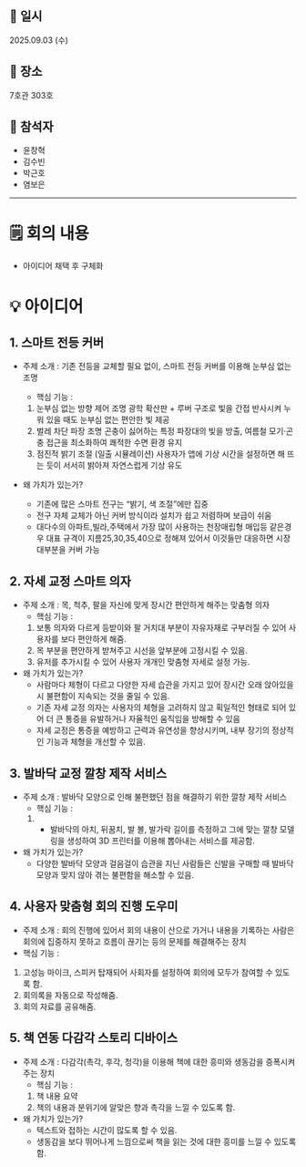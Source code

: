 ## 📅 일시
2025.09.03 (수)

## 📍 장소
7호관 303호 

## 👥 참석자
- 윤창혁 
- 김수빈
- 박근호 
- 염보은

--- 

# 🗒️ 회의 내용
- 아이디어 채택 후 구체화 

# 💡 아이디어
## 1. 스마트 전등 커버
- 주제 소개 : 기존 전등을 교체할 필요 없이, 스마트 전등 커버를 이용해 눈부심 없는 조명 

    - 핵심 기능 :   
    1. 눈부심 없는 방향 제어 조명 
광학 확산판 + 루버 구조로 빛을 간접 반사시켜 누워 있을 때도 눈부심 없는 편안한 빛 제공
    2. 벌레 차단 파장 조명
곤충이 싫어하는 특정 파장대의 빛을 방출, 여름철 모기·곤충 접근을 최소화하여 쾌적한 수면 환경 유지
    3. 점진적 밝기 조절 (일출 시뮬레이션)
사용자가 앱에 기상 시간을 설정하면 해 뜨는 듯이 서서히 밝아져 자연스럽게 기상 유도

- 왜 가치가 있는가? 
    - 기존에 많은 스마트 전구는 “밝기, 색 조절”에만 집중
    - 전구  자체 교체가 아닌 커버 방식이라 설치가 쉽고 저렴하며 보급이 쉬움
    - 대다수의 아파트,빌라,주택에서 가장 많이 사용하는 천장매립형 매입등 같은경우 대표 규격이 지름25,30,35,40으로 정해져 있어서 이것들만 대응하면 시장 대부분을 커버 가능

## 2. 자세 교정 스마트 의자 
- 주제 소개 : 목, 척추, 팔을 자신에 맞게 장시간 편안하게 해주는 맞춤형 의자
    - 핵심 기능 :
    1. 보통 의자와 다르게 등받이와 팔 거치대 부분이 자유자재로 구부러질 수 있어 사용자를 보다 편안하게 해줌.
    2. 목 부분을 편안하게 받쳐주고 시선을 앞부분에 고정시킬 수 있음.
    3. 유저를 추가시킬 수 있어 사용자 개개인 맞춤형 자세로 설정 가능. 
- 왜 가치가 있는가? 
    - 사람마다 체형이 다르고 다양한 자세 습관을 가지고 있어 장시간 오래 앉아있을 시 불편함이 지속되는 것을 줄일 수 있음. 
    - 기존 자세 교정 의자는 사용자의 체형을 고려하지 않고 획일적인 형태로 되어 있어 더 큰 통증을 유발하거나 자율적인 움직임을 방해할 수 있음 
    - 자세 교정은 통증을 예방하고 근력과 유연성을 향상시키며, 내부 장기의 정상적인 기능과 체형을 개선할 수 있음. 

## 3. 발바닥 교정 깔창 제작 서비스 
- 주제 소개 : 발바닥 모양으로 인해 불편했던 점을 해결하기 위한 깔창 제작 서비스
    - 핵심 기능 :
    1. - 발바닥의 아치, 뒤꿈치, 발 볼, 발가락 길이를 측정하고 그에 맞는 깔창 모델링을 생성하여 3D 프린터를 이용해 뽑아내는 서비스를 제공함. 
- 왜 가치가 있는가? 
    - 다양한 발바닥 모양과 걸음걸이 습관을 지닌 사람들은 신발을 구매할 때 발바닥 모양과 맞지 않아 겪는 불편함을 해소할 수 있음. 

## 4. 사용자 맞춤형 회의 진행 도우미
- 주제 소개 : 회의 진행에 있어서 회의 내용이 산으로 가거나 내용을 기록하는 사람은 회의에 집중하지 못하고 흐름이 끊기는 등의 문제를 해결해주는 장치 
- 핵심 기능 : 
1. 고성능 마이크, 스피커 탑재되어 사회자를 설정하여 회의에 모두가 참여할 수 있도록 함. 
2. 회의록을 자동으로 작성해줌.
3. 회의 자료를 공유해줌. 

## 5. 책 연동 다감각 스토리 디바이스 
- 주제 소개 : 다감각(촉각, 후각, 청각)을 이용해 책에 대한 흥미와 생동감을 증폭시켜주는 장치 
    - 핵심 기능 : 
    1. 책 내용 요약
    2. 책의 내용과 분위기에 알맞은 향과 촉각을 느낄 수 있도록 함. 
- 왜 가치가 있는가? 
    - 텍스트와 접하는 시간이 많도록 할 수 있음.
    - 생동감을 보다 뛰어나게 느낌으로써 책을 읽는 것에 대한 흥미를 느낄 수 있도록 함. 
